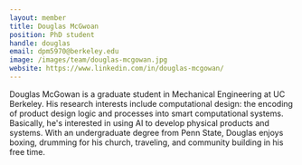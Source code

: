 ```yaml
---
layout: member
title: Douglas McGwoan
position: PhD student
handle: douglas
email: dpm5970@berkeley.edu
image: /images/team/douglas-mcgowan.jpg
website: https://www.linkedin.com/in/douglas-mcgowan/
---
```


Douglas McGowan is a graduate student in Mechanical Engineering at UC Berkeley. His research interests include computational design: the encoding of product design logic and processes into smart computational systems. Basically, he's interested in using AI to develop physical products and systems. With an undergraduate degree from Penn State, Douglas enjoys boxing, drumming for his church, traveling, and community building in his free time.
